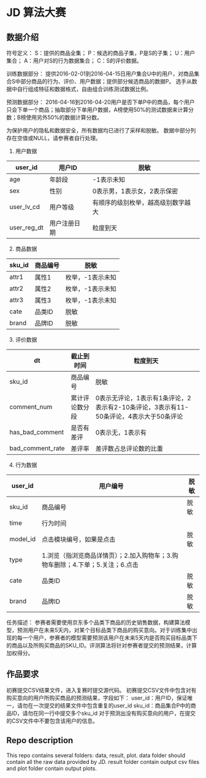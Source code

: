 # JD 算法大赛

## 数据介绍
符号定义：
S：提供的商品全集；
P：候选的商品子集，P是S的子集；
U：用户集合；
A：用户对S的行为数据集合；
C：S的评价数据。

训练数据部分：
提供2016-02-01到2016-04-15日用户集合U中的用户，对商品集合S中部分商品的行为、评价、用户数据；提供部分候选商品的数据P。
选手从数据中自行组成特征和数据格式，自由组合训练测试数据比例。

预测数据部分：
2016-04-16到2016-04-20用户是否下单P中的商品，每个用户只会下单一个商品；抽取部分下单用户数据，A榜使用50%的测试数据来计算分数；B榜使用另外50%的数据计算分数。

为保护用户的隐私和数据安全，所有数据均已进行了采样和脱敏。
数据中部分列存在空值或NULL，请参赛者自行处理。

1. 用户数据

|user_id|用户ID|脱敏|
|--------------------------------|-----|------|
|age|年龄段|-1表示未知|
|sex| 性别 |0表示男，1表示女，2表示保密|
|user_lv_cd|用户等级 |有顺序的级别枚举，越高级别数字越大|
|user_reg_dt|用户注册日期|粒度到天|

2. 商品数据

|sku_id	| 商品编号	| 脱敏
|--------------------------------|-----|------|
|attr1	| 属性1	| 枚举，-1表示未知|
|attr2	| 属性2	| 枚举，-1表示未知|
|attr3	| 属性3	| 枚举，-1表示未知|
|cate	| 品类ID	| 脱敏|
|brand	| 品牌ID	| 脱敏|

3. 评价数据

|dt	| 截止到时间	| 粒度到天
|--------------------------------|-----|------|
|sku_id	| 商品编号	| 脱敏
|comment_num	| 累计评论数分段	| 0表示无评论，1表示有1条评论，2表示有2-10条评论，3表示有11-50条评论，4表示大于50条评论
|has_bad_comment	| 是否有差评	| 0表示无，1表示有
|bad_comment_rate	| 差评率	| 差评数占总评论数的比重

4. 行为数据

|user_id	| 用户编号	| 脱敏
|--------------------------------|-----|------|
|sku_id	| 商品编号	| 脱敏
|time	| 行为时间|
|model_id	| 点击模块编号，如果是点击	| 脱敏
|type	| 1.浏览（指浏览商品详情页）；2.加入购物车；3.购物车删除；4.下单；5.关注；6.点击
|cate	| 品类ID	| 脱敏
|brand	| 品牌ID	| 脱敏

任务描述：
参赛者需要使用京东多个品类下商品的历史销售数据，构建算法模型，预测用户在未来5天内，对某个目标品类下商品的购买意向。对于训练集中出现的每一个用户，参赛者的模型需要预测该用户在未来5天内是否购买目标品类下的商品以及所购买商品的SKU_ID。评测算法将针对参赛者提交的预测结果，计算加权得分。

## 作品要求
初赛提交CSV结果文件，进入复赛时提交源代码。
初赛提交CSV文件中包含对有购买意向的用户所购买商品的预测结果，字段如下：
user_id：用户ID，保证唯一，请勿在一次提交的结果文件中包含重复的user_id
sku_id：商品集合P中的商品ID，请勿在同一行中提交多个sku_id
对于预测出没有购买意向的用户，在提交的CSV文件中不要包含该用户的信息。

## Repo description
This repo contains several folders: data, result, plot.
data folder should contain all the raw data provided by JD.
result folder contain output csv files and plot folder contain output plots.
